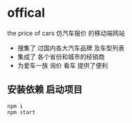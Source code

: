 # offical
the price of cars
仿汽车报价 的移动端网站
- 搜集了 过国内各大汽车品牌 及车型列表
- 集成了 各个省份和城市的经销商  
- 为爱车一族 询价 看车 提供了便利 
## 安装依赖 启动项目
```
npm i
npm start
```

